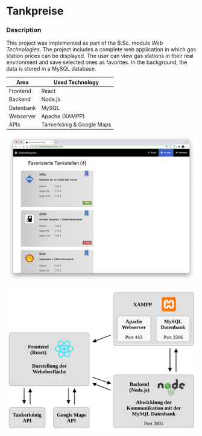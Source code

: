 # Tankpreise

### Description ###
This project was implemented as part of the B.Sc. module <i>Web Technologies</i>.
The project includes a complete web application in which gas station prices can be displayed.
The user can view gas stations in their real environment and save selected ones as favorites.
In the background, the data is stored in a MySQL database.

| __Area__ | __Used Technology__ |
| ---         | ---                        |
| Frontend    | React                      |
| Backend     | Node.js                    |
| Datenbank   | MySQL                      |
| Webserver   | Apache (XAMPP)             |
| APIs        | Tankerkönig & Google Maps  |

![Favoriten](https://github.com/doupe97/Tankpreise/blob/main/01_infos/Unterwebseite_Favoriten.png)

![Anwendungsarchitektur](https://github.com/doupe97/Tankpreise/blob/main/01_infos/Anwendungsarchitektur.svg)
